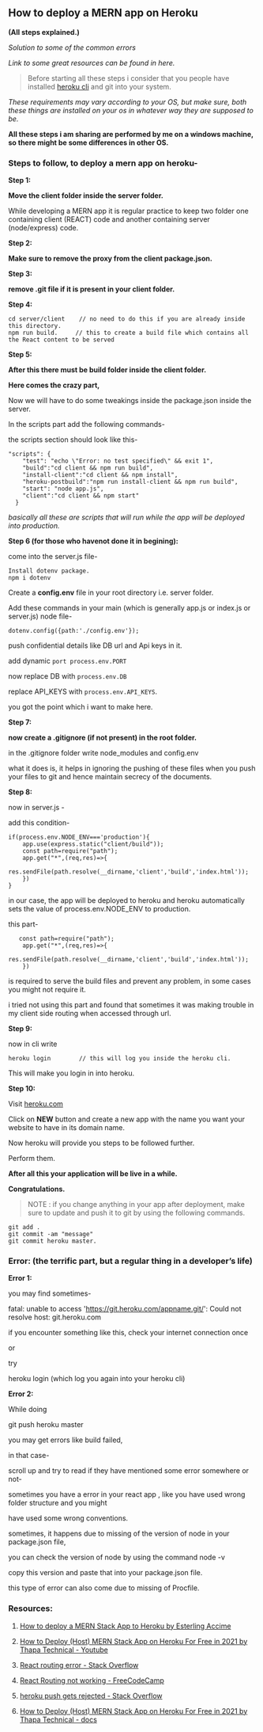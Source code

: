 ## How to deploy a MERN app on Heroku
**(All steps explained.)**

*Solution to some of the common errors*

*Link to some great resources can be found in here.*

> Before  starting all these steps i consider that you people have installed [heroku cli](https://devcenter.heroku.com/articles/heroku-cli) and git into your system.

*These requirements may vary according to your OS, but make sure, both these things are installed on your os in whatever way they are supposed to be.*

**All these steps i am sharing are performed by me on a windows machine, so there might be some differences in other OS.**


### Steps to follow, to deploy a mern app on heroku-


**Step 1:**

**Move the client folder inside the server folder.**

While developing a MERN app it is regular practice to keep two folder one containing client (REACT) code and another containing server (node/express) code.



**Step 2:**

**Make sure to remove the proxy from the client package.json.**



**Step 3:**

**remove .git file if it is present in your client folder.**



**Step 4:**

```
cd server/client    // no need to do this if you are already inside this directory.
npm run build.     // this to create a build file which contains all the React content to be served
```



**Step 5:**

**After this there must be build folder inside the client folder.**

**Here  comes the crazy part,**

Now we will have to do some tweakings inside the package.json inside the server.

In the scripts part add the following commands-

the scripts section should look like this-
```
"scripts": {
    "test": "echo \"Error: no test specified\" && exit 1",
    "build":"cd client && npm run build",
    "install-client":"cd client && npm install",
    "heroku-postbuild":"npm run install-client && npm run build",
    "start": "node app.js",
    "client":"cd client && npm start"    
  }
```

*basically all these are scripts that will run while the app will be deployed into production.*



**Step 6 (for those who havenot done it in begining):**

come into the server.js file-
```
Install dotenv package.
npm i dotenv
```

Create a **config.env** file in your root directory i.e. server folder.

Add these commands in your main
(which is generally app.js or index.js or server.js) node file-

`dotenv.config({path:'./config.env'});`

push confidential details like DB url and Api keys in it.

add dynamic `port process.env.PORT`

now replace DB with `process.env.DB`

replace API_KEYS with `process.env.API_KEYS`.

you got the point which i want to make here.



**Step 7:**

**now create a .gitignore (if not present) in the root folder.**

in the .gitignore folder write node_modules and config.env

what it does is, it helps in ignoring the pushing of these files when you push your files to git and hence maintain secrecy of the documents.



**Step 8:**

now in server.js -

add this condition-
```
if(process.env.NODE_ENV==='production'){
    app.use(express.static("client/build"));
    const path=require("path");
    app.get("*",(req,res)=>{
        res.sendFile(path.resolve(__dirname,'client','build','index.html'));
    })
}
```

in our case, the app will be deployed to heroku and heroku automatically sets the value of process.env.NODE_ENV  to production.

this part-
```
   const path=require("path");
    app.get("*",(req,res)=>{
        res.sendFile(path.resolve(__dirname,'client','build','index.html'));
    })
```
is required to serve the build files and prevent any problem, in some cases you might not require it.

i tried not using this part and found that sometimes it was making trouble in my client side routing when accessed through url.



**Step 9:**

now in cli write 
```
heroku login        // this will log you inside the heroku cli.
```

This will make you login in into heroku.



**Step 10:**

Visit [heroku.com](https://www.heroku.com/)

Click on **NEW** button and create a new app with the name you want your website to have in its domain name.

Now heroku will provide you steps to be followed further.

Perform them.

**After all this your application will be live in a while.**

**Congratulations.**

> NOTE : if you change anything in your app after deployment, make sure to update and push it to git by using the following commands.

```
git add .
git commit -am "message"
git commit heroku master.
```

### Error: (the terrific part, but a regular thing in a developer’s life)

**Error 1:**

you may find sometimes-

fatal: unable to access 'https://git.heroku.com/appname.git/': Could not resolve host: git.heroku.com

if you encounter something like this, check your internet connection once

or

try 

heroku login (which log you again into your heroku cli)


**Error 2:**

While doing 

git push heroku master

you may get errors like build failed, 

in that case-

scroll up and try to read if they have mentioned some error somewhere or not-

sometimes you have a error in your react app , like you have used wrong folder structure and you might 

have used some wrong conventions.

sometimes, it happens due to missing of the version of node in your package.json file,

you can check the version of node by using the command node -v

copy this version and paste that into your package.json file.

this type of error can also come due to missing of Procfile.



### Resources:

1. [How to deploy a MERN Stack App to Heroku by Esterling Accime](https://youtu.be/5PaUiPyBDJY)

2. [How to Deploy (Host) MERN Stack App on Heroku For Free in 2021 by Thapa Technical - Youtube](https://youtu.be/7il2CrBA5VY)

3. [React routing error - Stack Overflow](https://stackoverflow.com/questions/41772411/react-routing-works-in-local-machine-but-not-heroku)

4. [React Routing not working - FreeCodeCamp](https://forum.freecodecamp.org/t/react-router-not-working-on-heroku/442908/5)

5. [heroku push gets rejected - Stack Overflow](https://stackoverflow.com/questions/39267808/heroku-push-gets-rejected)

6. [How to Deploy (Host) MERN Stack App on Heroku For Free in 2021 by Thapa Technical - docs](https://www.thapatechnical.com/2021/04/how-to-deploy-mern-projects-on-heroku.html)











